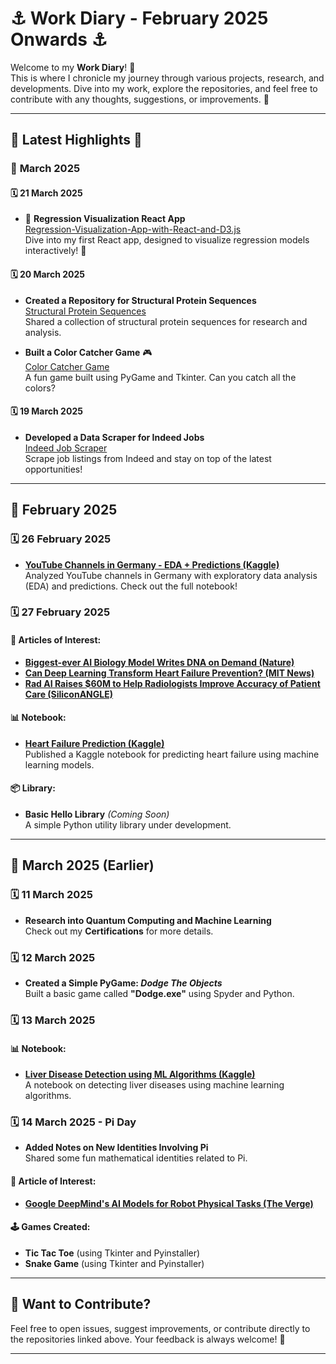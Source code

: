 # ⚓ Work Diary - February 2025 Onwards ⚓

Welcome to my **Work Diary**! 📝  
This is where I chronicle my journey through various projects, research, and developments. Dive into my work, explore the repositories, and feel free to contribute with any thoughts, suggestions, or improvements. 🌟

---

## 🚀 **Latest Highlights** 🌟

### 📅 **March 2025**

#### 🗓 **21 March 2025**
- 🎉 **Regression Visualization React App**  
  [Regression-Visualization-App-with-React-and-D3.js](https://github.com/jmashfaque/Regression-Visualization-App-with-React-and-D3.js)  
  Dive into my first React app, designed to visualize regression models interactively! 🚀

#### 🗓 **20 March 2025**
- **Created a Repository for Structural Protein Sequences**  
  [Structural Protein Sequences](https://github.com/jmashfaque/Structural-Protein-Sequences)  
  Shared a collection of structural protein sequences for research and analysis.

- **Built a Color Catcher Game** 🎮  
  [Color Catcher Game](https://github.com/jmashfaque/Color-Catcher-Game)  
  A fun game built using PyGame and Tkinter. Can you catch all the colors?

#### 🗓 **19 March 2025**
- **Developed a Data Scraper for Indeed Jobs**  
  [Indeed Job Scraper](https://github.com/jmashfaque/Indeed-Job-Scraper)  
  Scrape job listings from Indeed and stay on top of the latest opportunities!

---

## 📅 **February 2025**

### 🗓 **26 February 2025**
- **[YouTube Channels in Germany - EDA + Predictions (Kaggle)](https://www.kaggle.com/code/jmashfaque/youtube-channels-in-germany-eda-predictions)**  
  Analyzed YouTube channels in Germany with exploratory data analysis (EDA) and predictions. Check out the full notebook!

### 🗓 **27 February 2025**

#### 📖 **Articles of Interest:**
- **[Biggest-ever AI Biology Model Writes DNA on Demand (Nature)](https://www.nature.com/articles/d41586-025-00531-3)**
- **[Can Deep Learning Transform Heart Failure Prevention? (MIT News)](https://news.mit.edu/2025/can-deep-learning-transform-heart-failure-prevention-0210)**
- **[Rad AI Raises $60M to Help Radiologists Improve Accuracy of Patient Care (SiliconANGLE)](https://siliconangle.com/2025/01/30/rad-ai-raises-60m-help-radiologists-improve-accuracy-patient-care)**

#### 📊 **Notebook:**
- **[Heart Failure Prediction (Kaggle)](https://www.kaggle.com/code/jmashfaque/heart-failure-prediction)**  
  Published a Kaggle notebook for predicting heart failure using machine learning models.

#### 📦 **Library:**
- **Basic Hello Library** *(Coming Soon)*  
  A simple Python utility library under development.

---

## 📅 **March 2025 (Earlier)**

### 🗓 **11 March 2025**
- **Research into Quantum Computing and Machine Learning**  
  Check out my **Certifications** for more details.

### 🗓 **12 March 2025**
- **Created a Simple PyGame: _Dodge The Objects_**  
  Built a basic game called **"Dodge.exe"** using Spyder and Python.

### 🗓 **13 March 2025**

#### 📊 **Notebook:**
- **[Liver Disease Detection using ML Algorithms (Kaggle)](https://www.kaggle.com/code/jmashfaque/liver-disease-detection-ml-algorithms?scriptVersionId=227393654)**  
  A notebook on detecting liver diseases using machine learning algorithms.

### 🗓 **14 March 2025 - Pi Day**
- **Added Notes on New Identities Involving Pi**  
  Shared some fun mathematical identities related to Pi.

#### 📖 **Article of Interest:**
- **[Google DeepMind's AI Models for Robot Physical Tasks (The Verge)](https://www.theverge.com/news/628021/google-deepmind-gemini-robotics-ai-models)**

#### 🕹 **Games Created:**
- **Tic Tac Toe** (using Tkinter and Pyinstaller)
- **Snake Game** (using Tkinter and Pyinstaller)

---

## 📜 **Want to Contribute?**
Feel free to open issues, suggest improvements, or contribute directly to the repositories linked above. Your feedback is always welcome! 💬

---
